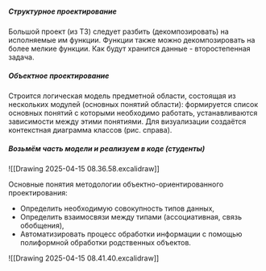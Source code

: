 ##### Структурное проектирование

Большой проект (из ТЗ) следует разбить (декомпозировать) на исполняемые им функции. Функции также можно декомпозировать на более мелкие функции. Как будут хранится данные - второстепенная задача.

##### Объектное проектирование

Строится логическая модель предметной области, состоящая из нескольких модулей (основных понятий области): формируется список основных понятий с которыми необходимо работать, устанавливаются зависимости между этими понятиями. Для визуализации создаётся контекстная диаграмма классов (рис. справа).

##### Возьмём часть модели и реализуем в коде (студенты)

![[Drawing 2025-04-15 08.36.58.excalidraw]]

Основные понятия методологии объектно-ориентированного проектирования:
- Определить необходимую совокупность типов данных,
- Определить взаимосвязи между типами (ассоциативная, связь обобщения),
- Автоматизировать процесс обработки информации с помощью полиформной обработки родственных объектов.

![[Drawing 2025-04-15 08.41.40.excalidraw]]

